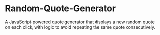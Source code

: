 # Random-Quote-Generator
A JavaScript-powered quote generator that displays a new random quote on each click, with logic to avoid repeating the same quote consecutively.
